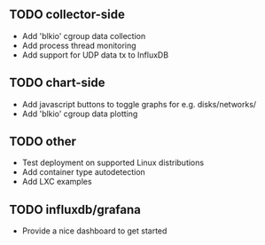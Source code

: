 ## TODO collector-side

- Add 'blkio' cgroup data collection
- Add process thread monitoring
- Add support for UDP data tx to InfluxDB

## TODO chart-side

- Add javascript buttons to toggle graphs for e.g. disks/networks/
- Add 'blkio' cgroup data plotting

## TODO other

- Test deployment on supported Linux distributions
- Add container type autodetection
- Add LXC examples

## TODO influxdb/grafana

- Provide a nice dashboard to get started
